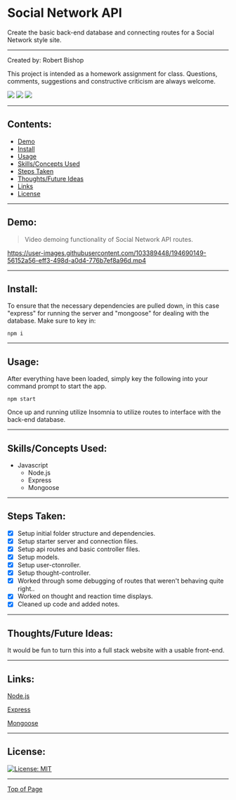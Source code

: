 # Social Network API

Create the basic back-end database and connecting routes for a Social Network style site.

---

Created by: Robert Bishop

This project is intended as a homework assignment for class.  Questions, comments, suggestions and constructive criticism are always welcome.

<a href="mailto: rbishop85@gmail.com"><img src="https://img.shields.io/badge/Gmail-D14836?style=for-the-badge&logo=gmail&logoColor=white"></a>
<a href="https://github.com/rbishop85" target="_blank"><img src="	https://img.shields.io/badge/GitHub-100000?style=for-the-badge&logo=github&logoColor=white"></a>
<a href="https://www.linkedin.com/in/robert-m-bishop/" target="_blank"><img src="https://img.shields.io/badge/LinkedIn-0077B5?style=for-the-badge&logo=linkedin&logoColor=white"></a>

---

## Contents:
* [Demo](#demo)
* [Install](#install)
* [Usage](#usage)
* [Skills/Concepts Used](#skillsconcepts-used)
* [Steps Taken](#steps-taken)
* [Thoughts/Future Ideas](#thoughtsfuture-ideas)
* [Links](#links)
* [License](#license)

---

## Demo:

> Video demoing functionality of Social Network API routes.

https://user-images.githubusercontent.com/103389448/194690149-56152a56-eff3-498d-a0d4-776b7ef8a96d.mp4

---

## Install:

To ensure that the necessary dependencies are pulled down, in this case "express" for running the server and "mongoose" for dealing with the database.  Make sure to key in:
```
npm i
```

---

## Usage:

After everything have been loaded, simply key the following into your command prompt to start the app.
```
npm start
```
Once up and running utilize Insomnia to utilize routes to interface with the back-end database.

---

## Skills/Concepts Used:

* Javascript
  - Node.js
  - Express
  - Mongoose

---

## Steps Taken:

- [x] Setup initial folder structure and dependencies.
- [x] Setup starter server and connection files.
- [x] Setup api routes and basic controller files.
- [x] Setup models.
- [x] Setup user-ctonroller.
- [x] Setup thought-controller.
- [x] Worked through some debugging of routes that weren't behaving quite right..
- [x] Worked on thought and reaction time displays.
- [x] Cleaned up code and added notes.

---

## Thoughts/Future Ideas:

It would be fun to turn this into a full stack website with a usable front-end.

---

## Links:

<a href="https://nodejs.org/en/" target="_blank">Node.js</a>

<a href="https://www.npmjs.com/package/express" target="_blank">Express</a>

<a href="https://www.npmjs.com/package/mongoose" target="_blank">Mongoose</a>

---

## License:


[![License: MIT](https://img.shields.io/badge/License-MIT-yellow.svg)](https://opensource.org/licenses/MIT)

---

[Top of Page](#employee-tracker)
